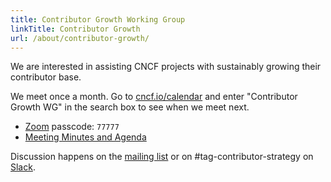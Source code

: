 ```yaml
---
title: Contributor Growth Working Group
linkTitle: Contributor Growth
url: /about/contributor-growth/
---
```


We are interested in assisting CNCF projects with sustainably growing their
contributor base.


We meet once a month.
Go to <a href="https://www.cncf.io/calendar/">cncf.io/calendar</a> and enter "Contributor Growth WG" in the search box to see when we meet next.

* [Zoom](https://zoom.us/my/cncftagcontributorstrategy?pwd=TnI0WU9Eb2I1RlRWdkl1R0k1WkZXUT09) passcode: `77777`
* [Meeting Minutes and Agenda](https://docs.google.com/document/d/1Kx7tZv5wTXQ7uRKxn5d9d2wLsI3Q3Q51A0i06nLvtdI/edit)

Discussion happens on the [mailing list] or on #tag-contributor-strategy on [Slack].

[mailing list]: https://lists.cncf.io/g/cncf-tag-contributor-strategy
[Slack]: https://slack.cncf.io/

